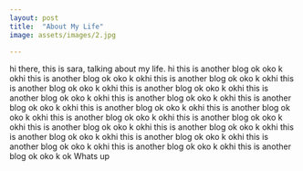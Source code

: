 ```yaml
---
layout: post
title:  "About My Life"
image: assets/images/2.jpg

---
```


hi there, this is sara, talking about my life. hi this is another blog ok oko k okhi this is another blog ok oko k okhi this is another blog ok oko k okhi this is another blog ok oko k okhi this is another blog ok oko k okhi this is another blog ok oko k okhi this is another blog ok oko k okhi this is another blog ok oko k okhi this is another blog ok oko k okhi this is another blog ok oko k okhi this is another blog ok oko k okhi this is another blog ok oko k okhi this is another blog ok oko k okhi this is another blog ok oko k okhi this is another blog ok oko k okhi this is another blog ok oko k okhi this is another blog ok oko k okhi this is another blog ok oko k okhi this is another blog ok oko k ok
Whats up